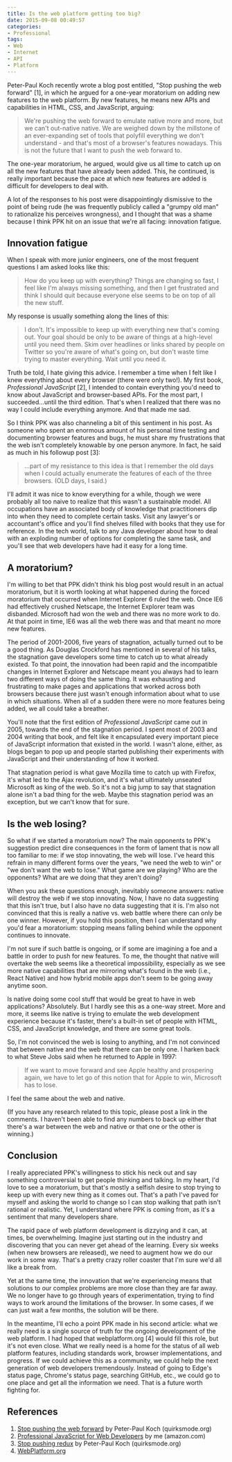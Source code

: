 ```yaml
---
title: Is the web platform getting too big?
date: 2015-09-08 00:49:57
categories:
- Professional
tags:
- Web
- Internet
- API
- Platform
---
```


Peter-Paul Koch recently wrote a blog post entitled, "Stop pushing the web forward" [1], in which he argued for a one-year moratorium on adding new features to the web platform. By new features, he means new APIs and capabilities in HTML, CSS, and JavaScript, arguing:

> We're pushing the web forward to emulate native more and more, but we can't out-native native. We are weighed down by the millstone of an ever-expanding set of tools that polyfill everything we don't understand - and that's most of a browser's features nowadays. This is not the future that I want to push the web forward to.

The one-year moratorium, he argued, would give us all time to catch up on all the new features that have already been added. This, he continued, is really important because the pace at which new features are added is difficult for developers to deal with.

A lot of the responses to his post were disappointingly dismissive to the point of being rude (he was frequently publicly called a "grumpy old man" to rationalize his perceives wrongness), and I thought that was a shame because I think PPK hit on an issue that we're all facing: innovation fatigue.

## Innovation fatigue

When I speak with more junior engineers, one of the most frequent questions I am asked looks like this:

> How do you keep up with everything? Things are changing so fast, I feel like I'm always missing something, and then I get frustrated and think I should quit because everyone else seems to be on top of all the new stuff.

My response is usually something along the lines of this:

> I don't. It's impossible to keep up with everything new that's coming out. Your goal should be only to be aware of things at a high-level until you need them. Skim over headlines or links shared by people on Twitter so you're aware of what's going on, but don't waste time trying to master everything. Wait until you need it.

Truth be told, I hate giving this advice. I remember a time when I felt like I knew everything about every browser (there were only two!). My first book, *Professional JavaScript* [2], I intended to contain everything you'd need to know about JavaScript and browser-based APIs. For the most part, I succeeded...until the third edition. That's when I realized that there was no way I could include everything anymore. And that made me sad.

So I think PPK was also channeling a bit of this sentiment in his post. As someone who spent an enormous amount of his personal time testing and documenting browser features and bugs, he must share my frustrations that the web isn't completely knowable by one person anymore. In fact, he said as much in his followup post [3]:

> ...part of my resistance to this idea is that I remember the old days when I could actually enumerate the features of each of the three browsers. (OLD days, I said.)

I'll admit it was nice to know everything for a while, though we were probably all too naive to realize that this wasn't a sustainable model. All occupations have an associated body of knowledge that practitioners dip into when they need to complete certain tasks. Visit any lawyer's or accountant's office and you'll find shelves filled with books that they use for reference. In the tech world, talk to any Java developer about how to deal with an exploding number of options for completing the same task, and you'll see that web developers have had it easy for a long time.

## A moratorium?

I'm willing to bet that PPK didn't think his blog post would result in an actual moratorium, but it is worth looking at what happened during the forced moratorium that occurred when Internet Explorer 6 ruled the web. Once IE6 had effectively crushed Netscape, the Internet Explorer team was disbanded. Microsoft had won the web and there was no more work to do. At that point in time, IE6 was all the web there was and that meant no more new features.

The period of 2001-2006, five years of stagnation, actually turned out to be a good thing. As Douglas Crockford has mentioned in several of his talks, the stagnation gave developers some time to catch up to what already existed. To that point, the innovation had been rapid and the incompatible changes in Internet Explorer and Netscape meant you always had to learn two different ways of doing the same thing. It was exhausting and frustrating to make pages and applications that worked across both browsers because there just wasn't enough information about what to use in which situations. When all of a sudden there were no more features being added, we all could take a breather.

You'll note that the first edition of *Professional JavaScript* came out in 2005, towards the end of the stagnation period. I spent most of 2003 and 2004 writing that book, and felt like it encapsulated every important piece of JavaScript information that existed in the world. I wasn't alone, either, as blogs began to pop up and people started publishing their experiments with JavaScript and their understanding of how it worked.

That stagnation period is what gave Mozilla time to catch up with Firefox, it's what led to the Ajax revolution, and it's what ultimately unseated Microsoft as king of the web. So it's not a big jump to say that stagnation alone isn't a bad thing for the web. Maybe this stagnation period was an exception, but we can't know that for sure.

## Is the web losing?

So what if we started a moratorium now? The main opponents to PPK's suggestion predict dire consequences in the form of lament that is now all too familiar to me: if we stop innovating, the web will lose. I've heard this refrain in many different forms over the years, "we need the web to win" or "we don't want the web to lose." What game are we playing? Who are the opponents? What are we doing that they aren't doing?

When you ask these questions enough, inevitably someone answers: native will destroy the web if we stop innovating. Now, I have no data suggesting that this isn't true, but I also have no data suggesting that it is. I'm also not convinced that this is really a native vs. web battle where there can only be one winner. However, if you hold this position, then I can understand why you'd fear a moratorium: stopping means falling behind while the opponent continues to innovate.

I'm not sure if such battle is ongoing, or if some are imagining a foe and a battle in order to push for new features. To me, the thought that native will overtake the web seems like a theoretical impossibility, especially as we see more native capabilities that are mirroring what's found in the web (i.e., React Native) and how hybrid mobile apps don't seem to be going away anytime soon.

Is native doing some cool stuff that would be great to have in web applications? Absolutely. But I hardly see this as a one-way street. More and more, it seems like native is trying to emulate the web development experience because it's faster, there's a built-in set of people with HTML, CSS, and JavaScript knowledge, and there are some great tools.

So, I'm not convinced the web is losing to anything, and I'm not convinced that between native and the web that there can be only one. I harken back to what Steve Jobs said when he returned to Apple in 1997:

> If we want to move forward and see Apple healthy and prospering again, we have to let go of this notion that for Apple to win, Microsoft has to lose.

I feel the same about the web and native.

(If you have any research related to this topic, please post a link in the comments. I haven't been able to find any numbers to back up either that there's a war between the web and native or that one or the other is winning.)

## Conclusion

I really appreciated PPK's willingness to stick his neck out and say something controversial to get people thinking and talking. In my heart, I'd love to see a moratorium, but that's mostly a selfish desire to stop trying to keep up with every new thing as it comes out. That's a path I've paved for myself and asking the world to change so I can stop walking that path isn't rational or realistic. Yet, I understand where PPK is coming from, as it's a sentiment that many developers share.

The rapid pace of web platform development is dizzying and it can, at times, be overwhelming. Imagine just starting out in the industry and discovering that you can never get ahead of the learning. Every six weeks (when new browsers are released), we need to augment how we do our work in some way. That's a pretty crazy roller coaster that I'm sure we'd all like a break from.

Yet at the same time, the innovation that we're experiencing means that solutions to our complex problems are more close than they are far away. We no longer have to go through years of experimentation, trying to find ways to work around the limitations of the browser. In some cases, if we can just wait a few months, the solution will be there.

In the meantime, I'll echo a point PPK made in his second article: what we really need is a single source of truth for the ongoing development of the web platform. I had hoped that webplatform.org [4] would fill this role, but it's not even close. What we really need is a home for the status of all web platform features, including standards work, browser implementations, and progress. If we could achieve this as a community, we could help the next generation of web developers tremendously. Instead of going to Edge's status page, Chrome's status page, searching GitHub, etc., we could go to one place and get all the information we need. That is a future worth fighting for.

## References

1. [Stop pushing the web forward](http://www.quirksmode.org/blog/archives/2015/07/stop_pushing_th.html) by Peter-Paul Koch (quirksmode.org)
1. [Professional JavaScript for Web Developers](http://www.amazon.com/Professional-JavaScript-Developers-Nicholas-Zakas/dp/1118026691/ref=sr_1_13?tag=nczonline-20) by me (amazon.com)
1. [Stop pushing redux](http://www.quirksmode.org/blog/archives/2015/08/stop_pushing_re.html) by Peter-Paul Koch (quirksmode.org)
1. [WebPlatform.org](https://www.webplatform.org/)
